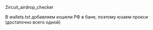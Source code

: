 Zircuit_airdrop_checker

В wallets.txt добавляем кошели
РФ в бане, поэтому юзаем прокси (достаточно всего одной)
